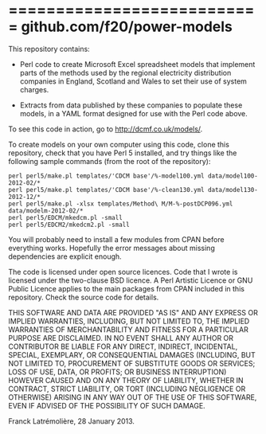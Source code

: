 ===========================
github.com/f20/power-models
===========================

This repository contains:

* Perl code to create Microsoft Excel spreadsheet models that implement
parts of the methods used by the regional electricity distribution companies
in England, Scotland and Wales to set their use of system charges.

* Extracts from data published by these companies to populate these models,
in a YAML format designed for use with the Perl code above.

To see this code in action, go to http://dcmf.co.uk/models/.

To create models on your own computer using this code, clone this
repository, check that you have Perl 5 installed, and try things like the
following sample commands (from the root of the repository):

    perl perl5/make.pl templates/'CDCM base'/%-model100.yml data/model100-2012-02/*
    perl perl5/make.pl templates/'CDCM base'/%-clean130.yml data/model130-2012-12/*
    perl perl5/make.pl -xlsx templates/Method\ M/M-%-postDCP096.yml data/modelm-2012-02/*
    perl perl5/EDCM/mkedcm.pl -small
    perl perl5/EDCM2/mkedcm2.pl -small

You will probably need to install a few modules from CPAN before everything
works. Hopefully the error messages about missing dependencies are explicit
enough.

The code is licensed under open source licences. Code that I wrote is
licensed under the two-clause BSD licence. A Perl Artistic Licence or GNU
Public Licence applies to the main packages from CPAN included in this
repository. Check the source code for details.

THIS SOFTWARE AND DATA ARE PROVIDED "AS IS" AND ANY EXPRESS OR IMPLIED
WARRANTIES, INCLUDING, BUT NOT LIMITED TO, THE IMPLIED WARRANTIES OF
MERCHANTABILITY AND FITNESS FOR A PARTICULAR PURPOSE ARE DISCLAIMED. IN NO
EVENT SHALL ANY AUTHOR OR CONTRIBUTOR BE LIABLE FOR ANY DIRECT, INDIRECT,
INCIDENTAL, SPECIAL, EXEMPLARY, OR CONSEQUENTIAL DAMAGES (INCLUDING, BUT
NOT LIMITED TO, PROCUREMENT OF SUBSTITUTE GOODS OR SERVICES; LOSS OF USE,
DATA, OR PROFITS; OR BUSINESS INTERRUPTION) HOWEVER CAUSED AND ON ANY
THEORY OF LIABILITY, WHETHER IN CONTRACT, STRICT LIABILITY, OR TORT
(INCLUDING NEGLIGENCE OR OTHERWISE) ARISING IN ANY WAY OUT OF THE USE OF
THIS SOFTWARE, EVEN IF ADVISED OF THE POSSIBILITY OF SUCH DAMAGE.

Franck Latrémolière, 28 January 2013.
